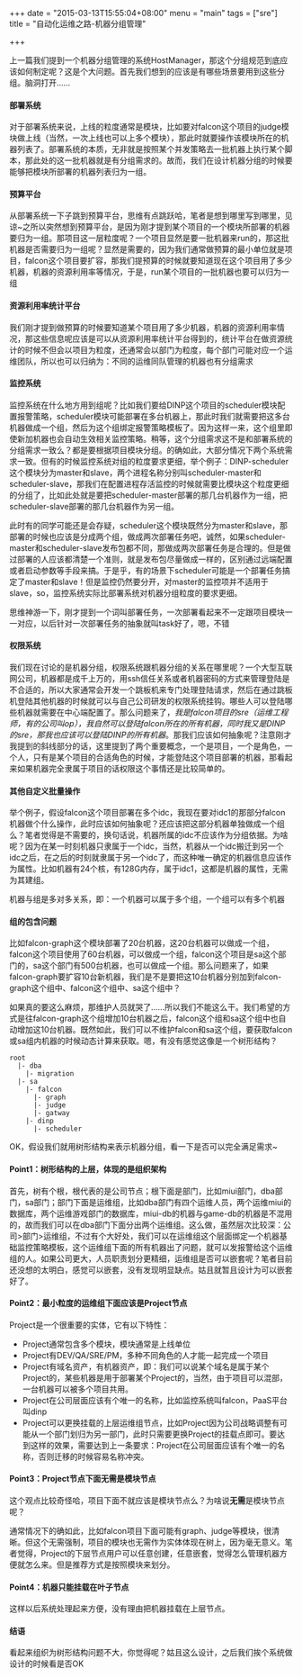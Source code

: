+++
date = "2015-03-13T15:55:04+08:00"
menu = "main"
tags = ["sre"]
title = "自动化运维之路-机器分组管理"

+++

上一篇我们提到一个机器分组管理的系统HostManager，那这个分组规范到底应该如何制定呢？这是个大问题。首先我们想到的应该是有哪些场景要用到这些分组。脑洞打开……

#### 部署系统

对于部署系统来说，上线的粒度通常是模块，比如要对falcon这个项目的judge模块做上线（当然，一次上线也可以上多个模块），那此时就要操作该模块所在的机器列表了。部署系统的本质，无非就是按照某个并发策略去一批机器上执行某个脚本，那此处的这一批机器就是有分组需求的。故而，我们在设计机器分组的时候要能够把模块所部署的机器列表归为一组。

#### 预算平台

从部署系统一下子跳到预算平台，思维有点跳跃哈，笔者是想到哪里写到哪里，见谅~之所以突然想到预算平台，是因为刚才提到某个项目的一个模块所部署的机器要归为一组。那项目这一层粒度呢？一个项目显然是要一批机器来run的，那这批机器是否需要归为一组呢？显然是需要的，因为我们通常做预算的最小单位就是项目，falcon这个项目要扩容，那我们提预算的时候就要知道现在这个项目用了多少机器，机器的资源利用率等情况，于是，run某个项目的一批机器也要可以归为一组

#### 资源利用率统计平台

我们刚才提到做预算的时候要知道某个项目用了多少机器，机器的资源利用率情况，那这些信息呢应该是可以从资源利用率统计平台得到的，统计平台在做资源统计的时候不但会以项目为粒度，还通常会以部门为粒度，每个部门可能对应一个运维团队，所以也可以归纳为：不同的运维同队管理的机器也有分组需求

#### 监控系统

监控系统在什么地方用到组呢？比如我们要给DINP这个项目的scheduler模块配置报警策略，scheduler模块可能部署在多台机器上，那此时我们就需要把这多台机器做成一个组，然后为这个组绑定报警策略模板了。因为这样一来，这个组里即使新加机器也会自动生效相关监控策略。稍等，这个分组需求这不是和部署系统的分组需求一致么？都是要根据项目模块分组。的确如此，大部分情况下两个系统需求一致。但有的时候监控系统对组的粒度要求更细，举个例子：DINP-scheduler这个模块分为master和slave，两个进程名称分别叫scheduler-master和scheduler-slave，那我们在配置进程存活监控的时候就需要比模块这个粒度更细的分组了，比如此处就是要把scheduler-master部署的那几台机器作为一组，把scheduler-slave部署的那几台机器作为另一组。

此时有的同学可能还是会存疑，scheduler这个模块既然分为master和slave，那部署的时候也应该是分成两个组，做成两次部署任务吧，诚然，如果scheduler-master和scheduler-slave发布包都不同，那做成两次部署任务是合理的。但是做过部署的人应该都清楚一个准则，就是发布包尽量做成一样的，区别通过远端配置或者启动参数等手段来搞。于是乎，有的场景下scheduler可能是一个部署任务搞定了master和slave！但是监控仍然要分开，对master的监控项并不适用于slave，so，监控系统实际比部署系统对机器分组粒度的要求更细。

思维神游一下，刚才提到一个词叫部署任务，一次部署看起来不一定跟项目模块一一对应，以后针对一次部署任务的抽象就叫task好了，嗯，不错

#### 权限系统

我们现在讨论的是机器分组，权限系统跟机器分组的关系在哪里呢？一个大型互联网公司，机器都是成千上万的，用ssh信任关系或者机器密码的方式来管理登陆是不合适的，所以大家通常会开发一个跳板机来专门处理登陆请求，然后在通过跳板机登陆其他机器的时候就可以与自己公司研发的权限系统挂钩。哪些人可以登陆哪些机器就需要在中心端配置了。那么问题来了，*我是falcon项目的sre（运维工程师，有的公司叫op），我自然可以登陆falcon所在的所有机器，同时我又是DINP的sre，那我也应该可以登陆DINP的所有机器*。那我们应该如何抽象呢？注意刚才我提到的斜线部分的话，这里提到了两个重要概念，一个是项目，一个是角色，一个人，只有是某个项目的合适角色的时候，才能登陆这个项目部署的机器，那看起来如果机器完全隶属于项目的话权限这个事情还是比较简单的。

#### 其他自定义批量操作

举个例子，假设falcon这个项目部署在多个idc，我现在要对idc1的那部分falcon机器做个什么操作，此时应该如何抽象呢？还应该把这部分机器单独做成一个组么？笔者觉得是不需要的，换句话说，机器所属的idc不应该作为分组依据。为啥呢？因为在某一时刻机器只隶属于一个idc，当然，机器从一个idc搬迁到另一个idc之后，在之后的时刻就隶属于另一个idc了，而这种唯一确定的机器信息应该作为属性。比如机器有24个核，有128G内存，属于idc1，这都是机器的属性，无需为其建组。

机器与组是多对多关系，即：一个机器可以属于多个组，一个组可以有多个机器

#### 组的包含问题

比如falcon-graph这个模块部署了20台机器，这20台机器可以做成一个组，falcon这个项目使用了60台机器，可以做成一个组，falcon这个项目是sa这个部门的，sa这个部门有500台机器，也可以做成一个组。那么问题来了，如果falcon-graph要扩容10台新机器，我们是不是要把这10台机器分别加到falcon-graph这个组中、falcon这个组中、sa这个组中？

如果真的要这么麻烦，那维护人员就哭了……所以我们不能这么干。我们希望的方式是往falcon-graph这个组增加10台机器之后，falcon这个组和sa这个组中也自动增加这10台机器。既然如此，我们可以不维护falcon和sa这个组，要获取falcon或sa组内机器的时候动态计算来获取。嗯，有没有感觉这像是一个树形结构？

```
root
  |- dba
    |- migration
  |- sa
    |- falcon
      |- graph
      |- judge
      |- gatway
    |- dinp
      |- scheduler
```

OK，假设我们就用树形结构来表示机器分组，看一下是否可以完全满足需求~

#### Point1：树形结构的上层，体现的是组织架构

首先，树有个根，根代表的是公司节点；根下面是部门，比如miui部门，dba部门，sa部门；部门下面是运维组，比如dba部门有四个运维人员，两个运维miui的数据库，两个运维游戏部门的数据库，miui-db的机器与game-db的机器是不混用的，故而我们可以在dba部门下面分出两个运维组。这么做，虽然层次比较深：公司>部门>运维组，不过有个大好处，我们可以在运维组这个层面绑定一个机器基础监控策略模板，这个运维组下面的所有机器出了问题，就可以发报警给这个运维组的人。如果公司更大，人员职责划分更精细，运维组是否可以嵌套呢？笔者目前还没想的太明白，感觉可以嵌套，没有发现明显缺点。姑且就暂且设计为可以嵌套好了。

#### Point2：最小粒度的运维组下面应该是Project节点

Project是一个很重要的实体，它有以下特性：

- Project通常包含多个模块，模块通常是上线单位
- Project有DEV/QA/SRE/PM，多种不同角色的人才能一起完成一个项目
- Project有域名资产，有机器资产，即：我们可以说某个域名是属于某个Project的，某些机器是用于部署某个Project的，当然，由于项目可以混部，一台机器可以被多个项目共用。
- Project在公司层面应该有个唯一的名称，比如监控系统叫falcon，PaaS平台叫dinp
- Project可以更换挂载的上层运维组节点，比如Project因为公司战略调整有可能从一个部门划归为另一部门，此时只需要更换Project的挂载点即可。要达到这样的效果，需要达到上一条要求：Project在公司层面应该有个唯一的名称，否则迁移的时候容易名称冲突。

#### Point3：Project节点下面**无需**是模块节点

这个观点比较奇怪哈，项目下面不就应该是模块节点么？为啥说**无需**是模块节点呢？

通常情况下的确如此，比如falcon项目下面可能有graph、judge等模块，很清晰。但这个无需强制，项目的模块也无需作为实体体现在树上，因为毫无意义。笔者觉得，Project的下层节点用户可以任意创建，任意嵌套，觉得怎么管理机器方便就怎么来。但是推荐方式是按照模块来划分。

#### Point4：机器只能挂载在叶子节点

这样以后系统处理起来方便，没有理由把机器挂载在上层节点。

#### 结语

看起来组织为树形结构问题不大，你觉得呢？姑且这么设计，之后我们挨个系统做设计的时候看是否OK

